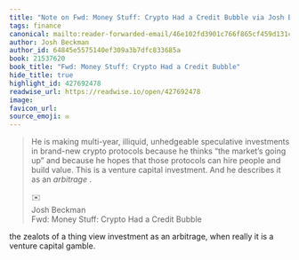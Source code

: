 ```yaml
---
title: "Note on Fwd: Money Stuff: Crypto Had a Credit Bubble via Josh Beckman"
tags: finance
canonical: mailto:reader-forwarded-email/46e102fd3901c766f865cf459d131c96
author: Josh Beckman
author_id: 64845e5575140ef309a3b7dfc833685a
book: 21537620
book_title: "Fwd: Money Stuff: Crypto Had a Credit Bubble"
hide_title: true
highlight_id: 427692478
readwise_url: https://readwise.io/open/427692478
image: 
favicon_url: 
source_emoji: ✉️
---
```


> He is making multi-year, illiquid, unhedgeable speculative investments in brand-new crypto protocols because he thinks “the market’s going up” and because he hopes that those protocols can hire people and build value. This is a venture capital investment. And he describes it as an *arbitrage* .
> <div class="quoteback-footer"><div class="quoteback-avatar"><span class="mini-emoji"> ✉️</span></div><div class="quoteback-metadata"><div class="metadata-inner"><span style="display:none">FROM:</span><div aria-label="Josh Beckman" class="quoteback-author"> Josh Beckman</div><div aria-label="Fwd: Money Stuff: Crypto Had a Credit Bubble" class="quoteback-title"> Fwd: Money Stuff: Crypto Had a Credit Bubble</div></div></div></div>

the zealots of a thing view investment as an arbitrage, when really it is a venture capital gamble.